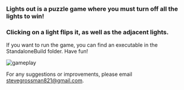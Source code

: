 ### Lights out is a puzzle game where you must turn off all the lights to win! 
### Clicking on a light flips it, as well as the adjacent lights. 

If you want to run the game, you can find an executable in the StandaloneBuild folder. Have fun!

![gameplay](https://github.com/sgrossm/LightsOut/blob/master/LightsOut.gif)

For any suggestions or improvements, please email stevegrossman821@gmail.com.